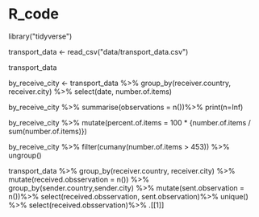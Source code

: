 # R_code
library("tidyverse")

transport_data <- read_csv("data/transport_data.csv")

transport_data

by_receive_city <- transport_data %>%
  group_by(receiver.country, receiver.city) %>%
  select(date, number.of.items)

by_receive_city %>%
  summarise(observations = n())%>%
  print(n=Inf)

by_receive_city %>%
  mutate(percent.of.items = 100 * {number.of.items / sum(number.of.items)})

by_receive_city %>%
  filter(cumany(number.of.items > 453)) %>%
  ungroup()

transport_data %>%
  group_by(receiver.country, receiver.city) %>%
  mutate(received.obsservation = n()) %>%
  group_by(sender.country,sender.city) %>%
  mutate(sent.observation = n())%>%
  select(received.obsservation, sent.observation)%>%
  unique() %>%
  select(received.obsservation)%>%
  .[[1]]

